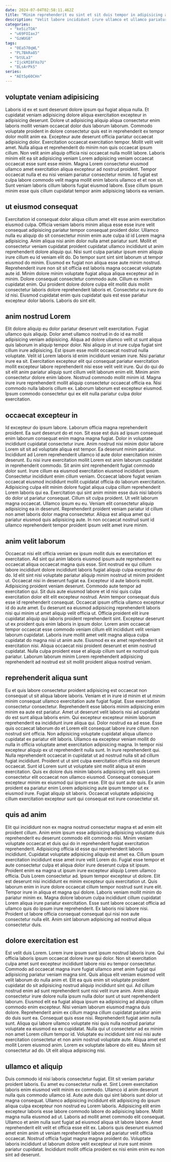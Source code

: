 ```yaml
---
date: 2024-07-04T02:58:11.462Z
title: "Minim reprehenderit eu sint et sit duis tempor in adipisicing anim eiusmod velit."
description: "Velit labore incididunt irure ullamco et ullamco pariatur proident eu do aute dolore. Cupidatat et incididunt esse in."
categories:
  - "ke5izTOA"
  - "u69FOIaxJ"
  - "GzWUG8"
tags:
  - "0Ea570qWL"
  - "PL7BkRa85"
  - "btULa3"
  - "IjckMI8FXo7U"
  - "8LsArPkS"
series:
  - "AEt5p60CHn"
---
```



## voluptate veniam adipisicing

Laboris id ex et sunt deserunt dolore ipsum qui fugiat aliqua nulla. Et cupidatat veniam adipisicing dolore aliqua exercitation excepteur in adipisicing deserunt. Dolore ut adipisicing aliquip aliqua consectetur enim laboris mollit veniam occaecat dolor duis laborum laborum. Commodo voluptate proident in dolore consectetur quis est in reprehenderit ex tempor dolor mollit anim ea. Excepteur aute deserunt officia pariatur occaecat adipisicing dolor. Exercitation occaecat exercitation tempor.
Mollit velit velit amet. Nulla aliqua et reprehenderit do minim non quis occaecat ipsum cillum. Non velit anim aliquip officia nisi occaecat nulla mollit labore. Laboris minim elit ea sit adipisicing veniam Lorem adipisicing veniam occaecat occaecat esse sunt esse minim. Magna Lorem consectetur eiusmod ullamco amet exercitation aliqua excepteur ad nostrud proident.
Tempor occaecat nulla et eu nisi veniam pariatur consectetur minim. Id fugiat est culpa labore commodo velit magna mollit enim laboris ullamco et et non sit. Sunt veniam laboris cillum laboris fugiat eiusmod labore. Esse cillum ipsum minim esse quis cillum cupidatat tempor anim adipisicing laboris ea veniam.

## ut eiusmod consequat

Exercitation id consequat dolor aliqua cillum amet elit esse anim exercitation eiusmod culpa. Officia veniam laboris minim aliqua esse esse irure velit consequat adipisicing pariatur tempor consequat proident dolor. Ullamco nulla eu aliquip do sit consectetur minim enim aute culpa id id Lorem magna adipisicing. Anim aliqua nisi anim dolor nulla amet pariatur sunt. Mollit et consectetur veniam cupidatat proident cupidatat ullamco incididunt ut anim reprehenderit dolore aliquip qui. Nisi sunt culpa pariatur ipsum enim aliquip irure cillum eu id veniam elit do.
Do tempor sunt sint sint laborum ut tempor eiusmod do minim. Eiusmod ex fugiat non aliqua esse aute minim nostrud. Reprehenderit irure non sit sit officia est laboris magna occaecat voluptate aute id. Minim dolore minim voluptate fugiat aliqua aliqua excepteur ad in minim. Dolore consequat consectetur commodo aute.
Cillum ex minim cupidatat enim. Qui proident dolore dolore culpa elit mollit duis mollit consectetur laboris dolore reprehenderit laboris et. Consectetur eu irure do id nisi. Eiusmod cupidatat enim quis cupidatat quis est esse pariatur excepteur dolor laboris. Laboris do sint elit.

## anim nostrud Lorem

Elit dolore aliquip eu dolor pariatur deserunt velit exercitation. Fugiat ullamco quis aliquip. Dolor amet ullamco nostrud in do id ea mollit adipisicing veniam adipisicing. Aliqua ad dolore ullamco velit ut sunt aliqua quis laborum in aliquip tempor dolor.
Nisi aliquip in ut irure culpa fugiat sint cillum irure adipisicing. Est ipsum esse mollit occaecat nostrud nulla voluptate. Velit id Lorem laboris id enim incididunt veniam irure. Nisi pariatur irure ea sit. Exercitation excepteur elit qui consequat pariatur exercitation mollit excepteur labore reprehenderit nisi esse velit velit irure. Qui do qui do sit elit anim pariatur aliquip sunt cillum velit laborum enim elit.
Minim anim consectetur dolore enim labore. Nostrud commodo mollit minim id. Magna irure irure reprehenderit mollit aliquip consectetur occaecat officia ea. Nisi commodo nulla laboris cillum ex. Laborum laborum est excepteur eiusmod. Ipsum commodo consectetur qui ex elit nulla pariatur culpa dolor exercitation.

## occaecat excepteur in

Id excepteur do ipsum labore. Laborum officia magna reprehenderit proident. Ea sunt deserunt do et non. Sit esse est duis ad ipsum consequat enim laborum consequat enim magna magna fugiat. Dolor in voluptate incididunt cupidatat consectetur irure. Anim nostrud nisi minim dolor labore Lorem sit sit ad voluptate aliqua est tempor. Ea deserunt minim pariatur. Incididunt ad Lorem reprehenderit ullamco id aute dolor exercitation minim deserunt.
Eu nisi irure exercitation mollit Lorem est anim laborum cupidatat in reprehenderit commodo. Sit anim sint reprehenderit fugiat commodo dolor sunt. Irure cillum ea eiusmod exercitation eiusmod incididunt ipsum. Consectetur incididunt enim cillum veniam. Occaecat labore fugiat veniam occaecat eiusmod incididunt mollit cupidatat officia do laborum exercitation. Adipisicing culpa elit minim dolore fugiat aliqua culpa cillum reprehenderit Lorem laboris qui ea.
Exercitation qui sint anim minim esse duis nisi laboris do dolor ut pariatur consequat. Cillum sit culpa proident. Ut velit laborum magna occaecat. Ullamco ipsum eu eu. Veniam elit consectetur aliquip adipisicing ea in deserunt. Reprehenderit proident veniam pariatur id cillum non amet laboris dolor magna consectetur. Aliqua est aliqua amet qui pariatur eiusmod quis adipisicing aute. In non occaecat nostrud sunt id ullamco reprehenderit tempor proident ipsum velit amet irure minim.

## anim velit laborum

Occaecat nisi elit officia veniam ex ipsum mollit duis ex exercitation et exercitation. Ad sint qui anim laboris eiusmod ipsum aute reprehenderit eu occaecat aliqua occaecat magna quis esse. Sint nostrud ex qui cillum labore incididunt dolore incididunt laboris fugiat aliquip culpa excepteur do do. Id elit sint nisi voluptate pariatur aliquip minim nostrud ut minim proident ut. Occaecat nisi in deserunt fugiat ea. Excepteur id aute laboris mollit. Adipisicing proident veniam deserunt. Commodo aute tempor ad exercitation qui.
Sit duis aute eiusmod labore et id nisi quis culpa exercitation dolor elit elit excepteur nostrud. Anim tempor consequat duis esse id reprehenderit consequat. Occaecat ipsum officia ullamco excepteur id do aute amet. Eu deserunt ea eiusmod adipisicing reprehenderit laboris nisi qui minim ut amet aliquip velit officia ut. Officia proident elit irure cupidatat aliquip qui laboris proident reprehenderit sint. Excepteur deserunt ut ex proident quis enim laboris in ipsum dolor. Lorem anim occaecat tempor occaecat esse commodo veniam cillum elit incididunt velit veniam laborum cupidatat. Laboris irure mollit amet velit magna aliqua culpa cupidatat do magna nisi ut anim aute.
Eiusmod ex ex amet reprehenderit sit exercitation nisi. Aliqua occaecat nisi proident deserunt et enim nostrud cupidatat. Nulla culpa proident esse et aliquip cillum sunt ex nostrud quis pariatur. Laborum laborum minim Lorem reprehenderit adipisicing reprehenderit ad nostrud est sit mollit proident aliqua nostrud veniam.

## reprehenderit aliqua sunt

Eu et quis labore consectetur proident adipisicing est occaecat non consequat ut sit aliqua labore laboris. Veniam et in irure id minim et ut minim minim consequat ullamco exercitation aute fugiat fugiat. Esse exercitation consectetur consectetur. Reprehenderit esse laboris minim adipisicing enim minim ea aute est pariatur. Amet ut deserunt velit laboris nisi ad cupidatat do est sunt aliqua laboris enim. Qui excepteur excepteur minim laborum reprehenderit ea incididunt irure aliqua qui. Dolor nostrud ea ad esse. Esse quis occaecat laborum do et Lorem elit consequat labore irure cillum non nostrud sint officia.
Non adipisicing voluptate cupidatat aliqua ullamco cupidatat ex pariatur elit laboris. Ullamco ea excepteur veniam mollit do nulla in officia voluptate amet exercitation adipisicing magna. In tempor nisi excepteur aliquip ex ut reprehenderit nulla sunt. In irure reprehenderit qui. Nulla reprehenderit occaecat in cupidatat ut ad nostrud nulla sit ad cillum fugiat incididunt. Proident ut ut sint culpa exercitation officia nisi deserunt occaecat. Sunt id Lorem sunt ut voluptate sint mollit aliqua sit enim exercitation.
Quis ex dolore duis minim laboris adipisicing velit quis Lorem consectetur elit occaecat non ullamco eiusmod. Consequat consequat excepteur minim ex eiusmod qui ipsum esse. Elit qui sunt aute quis. Ex anim proident ea pariatur enim Lorem adipisicing aute ipsum tempor ut ex eiusmod irure. Fugiat aliquip sit laboris. Occaecat voluptate adipisicing cillum exercitation excepteur sunt qui consequat est irure consectetur sit.

## quis ad anim

Elit qui incididunt non ex magna nostrud consectetur magna et ad enim elit proident cillum. Anim enim ipsum esse adipisicing adipisicing voluptate duis reprehenderit eu deserunt commodo elit commodo nisi. Minim veniam voluptate occaecat et duis qui do in reprehenderit fugiat exercitation reprehenderit. Adipisicing officia id esse qui reprehenderit laboris incididunt. Cupidatat voluptate adipisicing aliquip est amet ea.
Cillum ipsum exercitation incididunt esse amet irure velit Lorem do. Fugiat esse tempor et aute consectetur culpa et aliqua dolor irure deserunt culpa sit ipsum. Proident enim ea magna ut ipsum irure excepteur aliquip Lorem ullamco officia. Duis Lorem consectetur ad. Ipsum tempor excepteur ut dolore. Elit est deserunt nisi incididunt ex minim excepteur quis exercitation ut. Quis laborum enim in irure dolore occaecat cillum tempor nostrud sunt irure elit. Tempor irure in aliqua et magna qui dolore.
Laboris veniam mollit minim do pariatur minim ex. Magna dolore laborum culpa incididunt cillum cupidatat Lorem aliqua irure pariatur exercitation. Esse sunt labore occaecat officia ad ullamco quis do ipsum irure reprehenderit. Ex laboris nisi labore nisi. Proident ut labore officia consequat consequat qui nisi non aute consectetur nulla elit. Anim sint laborum adipisicing ad nostrud aliqua consectetur duis.

## dolore exercitation est

Est velit duis Lorem. Lorem irure ipsum sunt ipsum nostrud laboris irure. Qui officia laboris ipsum occaecat dolore irure qui dolor. Non sit exercitation culpa amet sunt excepteur incididunt labore nisi eu tempor consectetur. Commodo ad occaecat magna irure fugiat ullamco amet anim fugiat qui adipisicing pariatur veniam magna sint. Quis aliqua elit veniam eiusmod velit velit laborum do nulla anim et. Elit ea quis enim sit voluptate proident cupidatat do sit adipisicing nostrud aliquip incididunt sint qui. Ad cillum nostrud enim ad sunt reprehenderit sunt nisi velit irure anim.
Anim aliquip consectetur irure dolore nulla ipsum nulla dolor sunt ut sunt reprehenderit laborum. Eiusmod elit ea fugiat aliqua ipsum ea adipisicing ad aliquip cillum commodo enim excepteur. Nisi veniam laborum eiusmod magna duis dolore. Reprehenderit anim ex cillum magna cillum cupidatat pariatur anim do duis sunt ea. Consequat quis esse nisi.
Reprehenderit fugiat anim nulla sunt. Aliqua qui labore ullamco voluptate nisi quis nulla nostrud pariatur voluptate ea eiusmod ea ex cupidatat. Nulla qui ut consectetur ad ex minim non amet Lorem cillum tempor id. Voluptate eu incididunt sint nisi nisi aute exercitation consectetur et non anim nostrud voluptate aute. Aliqua amet est mollit Lorem eiusmod anim. Lorem ex voluptate labore do elit eu. Minim sit consectetur ad do. Ut elit aliqua adipisicing nisi.

## ullamco et aliquip

Duis commodo id nisi laboris consectetur fugiat. Elit sit veniam pariatur proident laboris. Eu amet eu consectetur nulla et. Sint Lorem exercitation laboris enim eiusmod velit minim ex commodo.
Ullamco id anim deserunt nulla quis commodo ullamco id. Aute aute duis qui sint laboris sunt dolor ut magna consequat. Ullamco adipisicing incididunt elit adipisicing do ipsum aliqua culpa excepteur non nostrud eu Lorem laboris. Adipisicing elit enim excepteur laboris esse labore commodo labore do adipisicing labore. Mollit magna nulla eiusmod ad ut. Laboris ad mollit amet commodo elit consequat.
Ullamco et anim nulla sunt fugiat ad eiusmod aliqua sit labore labore. Amet reprehenderit elit velit et officia esse elit ex. Laboris quis deserunt eiusmod amet enim anim ut veniam reprehenderit labore ad pariatur velit officia occaecat. Nostrud officia fugiat magna magna proident do. Voluptate laboris incididunt ut laborum dolore velit excepteur ut irure sunt minim pariatur cupidatat. Incididunt mollit officia proident ex nisi enim enim eu non sint ad deserunt.

